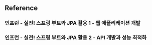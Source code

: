 

## Reference

### 인프런 - 실전! 스프링 부트와 JPA 활용 1 - 웹 애플리케이션 개발 

### 인프런 - 실전! 스프링 부트와 JPA 활용 2 - API 개발과 성능 최적화 

